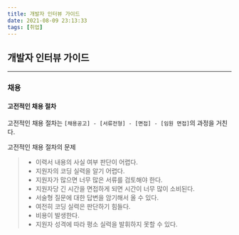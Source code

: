 ```yaml
---
title: 개발자 인터뷰 가이드
date: 2021-08-09 23:13:33
tags: [취업]
---
```


## 개발자 인터뷰 가이드

---

### 채용

#### 고전적인 채용 절차

고전적인 채용 절차는 `[채용공고] - [서류전형] - [면접] - [임원 면접]`의 과정을 거친다.

고전적인 채용 절차의 문제

> - 이력서 내용의 사실 여부 판단이 어렵다.
> - 지원자의 코딩 실력을 알기 어렵다.
> - 지원자가 많으면 너무 많은 서류를 검토해야 한다.
> - 지원자당 긴 시간을 면접하게 되면 시간이 너무 많이 소비된다.
> - 서술형 질문에 대한 답변을 암기해서 올 수 있다.
> - 여전히 코딩 실력은 판단하기 힘들다.
> - 비용이 발생한다.
> - 지원자 성격에 따라 평소 실력을 발휘하지 못할 수 있다.
